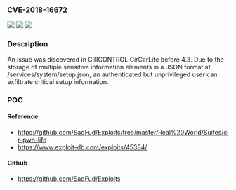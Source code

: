 ### [CVE-2018-16672](https://cve.mitre.org/cgi-bin/cvename.cgi?name=CVE-2018-16672)
![](https://img.shields.io/static/v1?label=Product&message=n%2Fa&color=blue)
![](https://img.shields.io/static/v1?label=Version&message=n%2Fa&color=blue)
![](https://img.shields.io/static/v1?label=Vulnerability&message=n%2Fa&color=brighgreen)

### Description

An issue was discovered in CIRCONTROL CirCarLife before 4.3. Due to the storage of multiple sensitive information elements in a JSON format at /services/system/setup.json, an authenticated but unprivileged user can exfiltrate critical setup information.

### POC

#### Reference
- https://github.com/SadFud/Exploits/tree/master/Real%20World/Suites/cir-pwn-life
- https://www.exploit-db.com/exploits/45384/

#### Github
- https://github.com/SadFud/Exploits

